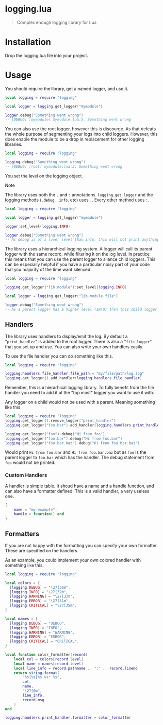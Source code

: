 # logging.lua
> Complex enough logging library for Lua


# Installation
Drop the logging.lua file into your project.

# Usage
You should require the library, get a named logger, and use it.
```lua
local logging = require "logging"

local logger = logging.get_logger("mymodule")

logger.debug("Something went wrong")
-- [DEBUG] [mymodule] mymodule.lua:5: Something went wrong
````

You can also use the root logger, however this is discourge. As that defeats the whole purpose of segmenting your logs into child loggers. However, this does enable the module to be a drop in replacement for other logging libraries.
```lua
local logging = require "logging"

logging.debug("Something went wrong")
-- [DEBUG] [root] mymodule.lua:3: Something went wrong
````

You set the level on the logging object.

> [!NOTE]
> The library uses both the `.` and `:` annotations. `logging.get_logger` and the logging methods (`.debug`, `.info`, etc) uses `.`. Every other method uses `:`.

```lua
local logging = require "logging"

local logger = logging.get_logger("mymodule")

logger:set_level(logging.INFO)

logger.debug("Something went wrong")
-- As debug is of a lower level than info, this will not print anything.
````

The library uses a hierarchical logging system. A logger will call its parent logger with the same record, while filtering it on the log level. In practice this means that you can use the parent logger to silence child loggers. This can be especially helpful if you have a particular noisy part of your code that you majority of the time want silenced.
```lua
local logging = require "logging"

logging.get_logger("lib.module"):set_level(logging.INFO)

local logger = logging.get_logger("lib.module.file")

logger.debug("Something went wrong")
-- As a parent logger has a higher level (INFO) than this child logger is using (DEBUG) this will not print anything.
````


## Handlers
The library uses handlers to display/emit the log. By default a "`print_handler`" is added to the root logger. There is also a "`file_logger`" that you set up and use. You can also write your own handlers easily.

To use the file handler you can do something like this.
```lua
local logging = require "logging"

logging.handlers.file_handler.file_path = "my/file/path/log.log"
logging.get_logger().add_handler(logging.handlers.file_handler)
```

Remember, this is a hierarhical logging library. To fully benefit from the file handler you need to add it at the "top most" logger you want to use it with.

Any logger on a child would not be used with a parent. Meaning something like this
```lua
local logging = require "logging"
logging.get_logger().remove_logger("print_handler")
logging.get_logger("foo.bar").add_handler(logging.handlers.print_handler)

logging.get_logger("foo").debug("Hi from foo")
logging.get_logger("foo.bar").debug("Hi from foo.bar")
logging.get_logger("foo.bar.baz").debug("Hi from foo.bar.baz")

```
Would print `Hi from foo.bar` and `Hi from foo.bar.baz` but as `foo` is the parent logger to `foo.bar` which has the handler. The debug statement from `foo` would not be printed.

### Custom Handlers
A handler is simple table. It shoud have a name and a handle function, and can also have a formatter defined. This is a valid handler, a very useless one.
```lua
{
    name = "my-example",
    handle = function() end
}
```

## Formatters
If you are not happy with the formatting you can specify your own formatter. These are specified on the handlers.

As an example, you could implement your own colored handler with something like this.
```lua
local logging = require "logging"

local colors = {
  [logging.DEBUG] = "\27[36m",
  [logging.INFO] = "\27[32m",
  [logging.WARNING] = "\27[33m",
  [logging.ERROR] = "\27[31m",
  [logging.CRITICAL] = "\27[35m",
}

local names = {
  [logging.DEBUG] = "DEBUG",
  [logging.INFO] = "INFO",
  [logging.WARNING] = "WARNING",
  [logging.ERROR] = "ERROR",
  [logging.CRITICAL] = "CRITICAL",
}

local function color_formatter(record)
    local col = colors[record.level]
    local name = names[record.level]
    local line_info = record.pathname .. ":" .. record.lineno
    return string.format(
        "%s[%s]%s %s: %s",
        col,
        name,
        "\27[0m",
        line_info,
        record.msg
    )
end

logging.handlers.print_handler.formatter = color_formatter

```